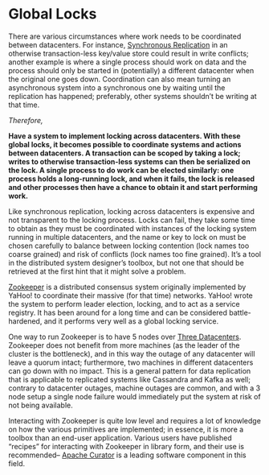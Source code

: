 Global Locks
===

There are various circumstances where work needs to be coordinated between datacenters. For instance, [Synchronous Replication](Sync-Replication.md) in an otherwise transaction-less key/value store could result in write conflicts; another example is where a single process should work on data and the process should only be started in (potentially) a different datacenter when the original one goes down. Coordination can also mean turning an asynchronous system into a synchronous one by waiting until the replication has happened; preferably, other systems shouldn’t be writing at that time.

*Therefore,*

**Have a system to implement locking across datacenters. With these global locks, it becomes possible to coordinate systems and actions between datacenters. A transaction can be scoped by taking a lock; writes to otherwise transaction-less systems can then be serialized on the lock. A single process to do work can be elected similarly: one process holds a long-running lock, and when it fails, the lock is released and other processes then have a chance to obtain it and start performing work.**

Like synchronous replication, locking across datacenters is expensive and not transparent to the locking process. Locks can fail, they take some time to obtain as they must be coordinated with instances of the locking system running in multiple datacenters, and the name or key to lock on must be chosen carefully to balance between locking contention (lock names too coarse grained) and risk of conflicts (lock names too fine grained). It’s a tool in the distributed system designer’s toolbox, but not one that should be retrieved at the first hint that it might solve a problem.

[Zookeeper](https://zookeeper.apache.org/) is a distributed consensus system originally implemented by YaHoo! to coordinate their massive (for that time) networks. YaHoo! wrote the system to perform leader election, locking, and to act as a service registry. It has been around for a long time and can be considered battle-hardened, and it performs very well as a global locking service.

One way to run Zookeeper is to have 5 nodes over [Three Datacenters](../Cloud-Native-DevOps/Three-Data-Centers.md). Zookeeper does not benefit from more machines (as the leader of the cluster is the bottleneck), and in this way the outage of any datacenter will leave a quorum intact; furthermore, two machines in different datacenters can go down with no impact. This is a general pattern for data replication that is applicable to replicated systems like Cassandra and Kafka as well; contrary to datacenter outages, machine outages are common, and with a 3 node setup a single node failure would immediately put the system at risk of not being available.

Interacting with Zookeeper is quite low level and requires a lot of knowledge on how the various primitives are implemented; in essence, it is more a toolbox than an end-user application. Various users have published “recipes” for interacting with Zookeeper in library form, and their use is recommended– [Apache Curator](https://curator.apache.org/) is a leading software component in this field.

